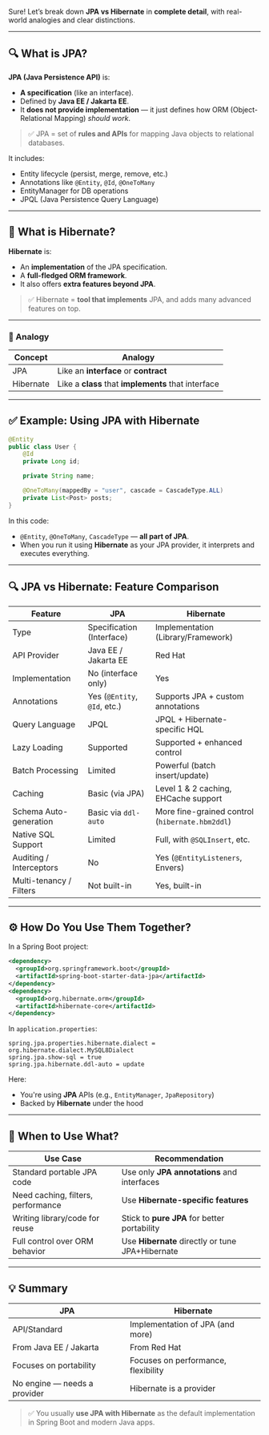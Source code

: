 Sure! Let’s break down **JPA vs Hibernate** in **complete detail**, with real-world analogies and clear distinctions.

---

## 🔍 What is JPA?

**JPA (Java Persistence API)** is:

* **A specification** (like an interface).
* Defined by **Java EE / Jakarta EE**.
* It **does not provide implementation** — it just defines how ORM (Object-Relational Mapping) *should work*.

> ✅ JPA = set of **rules and APIs** for mapping Java objects to relational databases.

It includes:

* Entity lifecycle (persist, merge, remove, etc.)
* Annotations like `@Entity`, `@Id`, `@OneToMany`
* EntityManager for DB operations
* JPQL (Java Persistence Query Language)

---

## 🔧 What is Hibernate?

**Hibernate** is:

* An **implementation** of the JPA specification.
* A **full-fledged ORM framework**.
* It also offers **extra features beyond JPA**.

> ✅ Hibernate = **tool that implements** JPA, and adds many advanced features on top.

---

### 🔗 Analogy

| Concept   | Analogy                                             |
| --------- | --------------------------------------------------- |
| JPA       | Like an **interface** or **contract**               |
| Hibernate | Like a **class** that **implements** that interface |

---

## ✅ Example: Using JPA with Hibernate

```java
@Entity
public class User {
    @Id
    private Long id;

    private String name;

    @OneToMany(mappedBy = "user", cascade = CascadeType.ALL)
    private List<Post> posts;
}
```

In this code:

* `@Entity`, `@OneToMany`, `CascadeType` — **all part of JPA**.
* When you run it using **Hibernate** as your JPA provider, it interprets and executes everything.

---

## 🔍 JPA vs Hibernate: Feature Comparison

| Feature                 | JPA                          | Hibernate                                       |
| ----------------------- | ---------------------------- | ----------------------------------------------- |
| Type                    | Specification (Interface)    | Implementation (Library/Framework)              |
| API Provider            | Java EE / Jakarta EE         | Red Hat                                         |
| Implementation          | No (interface only)          | Yes                                             |
| Annotations             | Yes (`@Entity`, `@Id`, etc.) | Supports JPA + custom annotations               |
| Query Language          | JPQL                         | JPQL + Hibernate-specific HQL                   |
| Lazy Loading            | Supported                    | Supported + enhanced control                    |
| Batch Processing        | Limited                      | Powerful (batch insert/update)                  |
| Caching                 | Basic (via JPA)              | Level 1 & 2 caching, EHCache support            |
| Schema Auto-generation  | Basic via `ddl-auto`         | More fine-grained control (`hibernate.hbm2ddl`) |
| Native SQL Support      | Limited                      | Full, with `@SQLInsert`, etc.                   |
| Auditing / Interceptors | No                           | Yes (`@EntityListeners`, Envers)                |
| Multi-tenancy / Filters | Not built-in                 | Yes, built-in                                   |

---

## ⚙️ How Do You Use Them Together?

In a Spring Boot project:

```xml
<dependency>
  <groupId>org.springframework.boot</groupId>
  <artifactId>spring-boot-starter-data-jpa</artifactId>
</dependency>
<dependency>
  <groupId>org.hibernate.orm</groupId>
  <artifactId>hibernate-core</artifactId>
</dependency>
```

In `application.properties`:

```properties
spring.jpa.properties.hibernate.dialect = org.hibernate.dialect.MySQL8Dialect
spring.jpa.show-sql = true
spring.jpa.hibernate.ddl-auto = update
```

Here:

* You're using **JPA** APIs (e.g., `EntityManager`, `JpaRepository`)
* Backed by **Hibernate** under the hood

---

## 💬 When to Use What?

| Use Case                           | Recommendation                                   |
| ---------------------------------- | ------------------------------------------------ |
| Standard portable JPA code         | Use only **JPA annotations** and interfaces      |
| Need caching, filters, performance | Use **Hibernate-specific features**              |
| Writing library/code for reuse     | Stick to **pure JPA** for better portability     |
| Full control over ORM behavior     | Use **Hibernate** directly or tune JPA+Hibernate |

---

## 💡 Summary

| JPA                          | Hibernate                           |
| ---------------------------- | ----------------------------------- |
| API/Standard                 | Implementation of JPA (and more)    |
| From Java EE / Jakarta       | From Red Hat                        |
| Focuses on portability       | Focuses on performance, flexibility |
| No engine — needs a provider | Hibernate is a provider             |

> ✅ You usually **use JPA with Hibernate** as the default implementation in Spring Boot and modern Java apps.